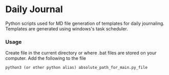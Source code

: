 # Daily Journal 

Python scripts used for MD file generation of templates for daily journaling. Templates are generated using windows's task scheduler.

### Usage

Create file in the current directory or where .bat files are stored on your computer. Add the following to the file

```
python3 (or other python alias) absolute_path_for_main.py_file
```
